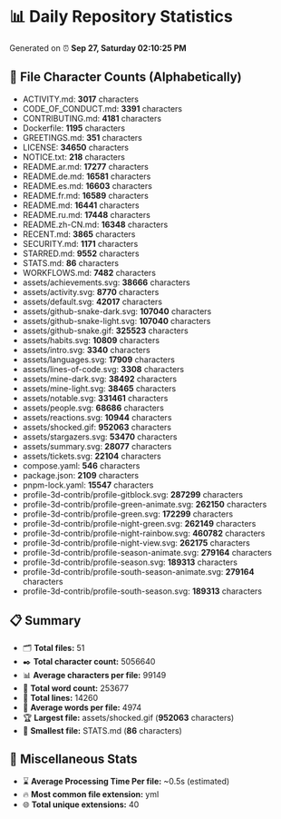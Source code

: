 # 📊 Daily Repository Statistics
Generated on ⏰ **Sep 27, Saturday 02:10:25 PM**

## 📂 File Character Counts (Alphabetically)
- ACTIVITY.md: **3017** characters
- CODE_OF_CONDUCT.md: **3391** characters
- CONTRIBUTING.md: **4181** characters
- Dockerfile: **1195** characters
- GREETINGS.md: **351** characters
- LICENSE: **34650** characters
- NOTICE.txt: **218** characters
- README.ar.md: **17277** characters
- README.de.md: **16581** characters
- README.es.md: **16603** characters
- README.fr.md: **16589** characters
- README.md: **16441** characters
- README.ru.md: **17448** characters
- README.zh-CN.md: **16348** characters
- RECENT.md: **3865** characters
- SECURITY.md: **1171** characters
- STARRED.md: **9552** characters
- STATS.md: **86** characters
- WORKFLOWS.md: **7482** characters
- assets/achievements.svg: **38666** characters
- assets/activity.svg: **8770** characters
- assets/default.svg: **42017** characters
- assets/github-snake-dark.svg: **107040** characters
- assets/github-snake-light.svg: **107040** characters
- assets/github-snake.gif: **325523** characters
- assets/habits.svg: **10809** characters
- assets/intro.svg: **3340** characters
- assets/languages.svg: **17909** characters
- assets/lines-of-code.svg: **3308** characters
- assets/mine-dark.svg: **38492** characters
- assets/mine-light.svg: **38465** characters
- assets/notable.svg: **331461** characters
- assets/people.svg: **68686** characters
- assets/reactions.svg: **10944** characters
- assets/shocked.gif: **952063** characters
- assets/stargazers.svg: **53470** characters
- assets/summary.svg: **28077** characters
- assets/tickets.svg: **22104** characters
- compose.yaml: **546** characters
- package.json: **2109** characters
- pnpm-lock.yaml: **15547** characters
- profile-3d-contrib/profile-gitblock.svg: **287299** characters
- profile-3d-contrib/profile-green-animate.svg: **262150** characters
- profile-3d-contrib/profile-green.svg: **172299** characters
- profile-3d-contrib/profile-night-green.svg: **262149** characters
- profile-3d-contrib/profile-night-rainbow.svg: **460782** characters
- profile-3d-contrib/profile-night-view.svg: **262175** characters
- profile-3d-contrib/profile-season-animate.svg: **279164** characters
- profile-3d-contrib/profile-season.svg: **189313** characters
- profile-3d-contrib/profile-south-season-animate.svg: **279164** characters
- profile-3d-contrib/profile-south-season.svg: **189313** characters

## 📋 Summary
- 🗂️ **Total files:** 51
- ✒️ **Total character count:** 5056640
- 📊 **Average characters per file:** 99149
- 📝 **Total word count:** 253677
- 🧾 **Total lines:** 14260
- 📐 **Average words per file:** 4974
- 🏆 **Largest file:** assets/shocked.gif (**952063** characters)
- 🥉 **Smallest file:** STATS.md (**86** characters)

## 🌟 Miscellaneous Stats
- ⌛ **Average Processing Time Per file:** ~0.5s (estimated)
- 🔥 **Most common file extension:** yml
- 🌐 **Total unique extensions:** 40
